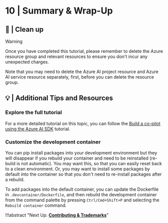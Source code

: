 # 10 | Summary & Wrap-Up

## 🚨 | Clean up

> [!WARNING]  
> Once you have completed this tutorial, please remember to delete the Azure resource group and relevant resources to ensure you don't incur any unexpected charges. 

Note that you may need to delete the Azure AI project resource and Azure AI service resource separately, first, before you can delete the resource group.

## 💡 | Additional Tips and Resources

### Explore the full tutorial

For a more detailed tutorial on this topic, you can follow the [Build a co-pilot using the Azure AI SDK](https://github.com/Azure/azureai-insiders/blob/aistudio-preview/previews/aistudio/tutorials/copilot_with_sdk.md) tutorial.

### Customize the development container

You can pip install packages into your development environment but they will disappear if you rebuild your container and need to be reinstalled (re-build is not automatic). You may want this, so that you can easily reset back to a clean environment. Or, you may want to install some packages by default into the container so that you don't need to re-install packages after a rebuild.

To add packages into the default container, you can update the Dockerfile in `.devcontainer/Dockerfile`, and then rebuild the development container from the command palette by pressing `Ctrl/Cmd+Shift+P` and selecting the `Rebuild container` command.


!!!abstract "Next Up: [**Contributing & Trademarks**](./99-contributing.md)"